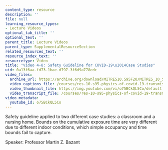 ```yaml
---
content_type: resource
description: ''
file: null
learning_resource_types:
- Lecture Videos
optional_tab_title: ''
optional_text: ''
parent_title: Lecture Videos
parent_type: SupplementalResourceSection
related_resources_text: ''
resource_index_text: ''
resourcetype: Video
title: "Video 4-8: Safety Guideline for COVID-19\u2014Case Studies"
uid: 0a13f6aa-fd73-1bae-d797-3f6d9a778edc
video_files:
  archive_url: https://archive.org/download/MITRES10.S95F20/MITRES_10_S95F20_0408_300k.mp4
  video_captions_file: /courses/res-10-s95-physics-of-covid-19-transmission-fall-2020/ca402c12b726529880ffbf7117ca0592_o75BCkQL5Co.vtt
  video_thumbnail_file: https://img.youtube.com/vi/o75BCkQL5Co/default.jpg
  video_transcript_file: /courses/res-10-s95-physics-of-covid-19-transmission-fall-2020/196bdcfc39ad37a42003652f9022b294_o75BCkQL5Co.pdf
video_metadata:
  youtube_id: o75BCkQL5Co
---
```


Safety guideline applied to two different case studies: a classroom and a nursing home. Bounds on the cumulative exposure time are very different due to different indoor conditions, which simple occupancy and time bounds fail to capture.

Speaker: Professor Martin Z. Bazant